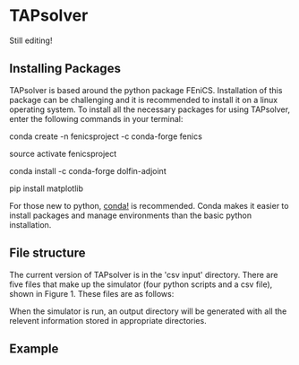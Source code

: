 # TAPsolver

Still editing!

## Installing Packages

TAPsolver is based around the python package FEniCS. Installation of this package can be challenging and it is recommended to install it on a linux operating system. To install all the necessary packages for using TAPsolver, enter the following commands in your terminal:

conda create -n fenicsproject -c conda-forge fenics

source activate fenicsproject

conda install -c conda-forge dolfin-adjoint

pip install matplotlib

For those new to python, [conda!](https://docs.conda.io/projects/conda/en/latest/user-guide/install/) is recommended. Conda makes it easier to install packages and manage environments than the basic python installation.

## File structure

The current version of TAPsolver is in the 'csv input' directory. There are five files that make up the simulator (four python scripts and a csv file), shown in Figure 1. These files are as follows:

 



When the simulator is run, an output directory will be generated with all the relevent information stored in appropriate directories. 

## Example
